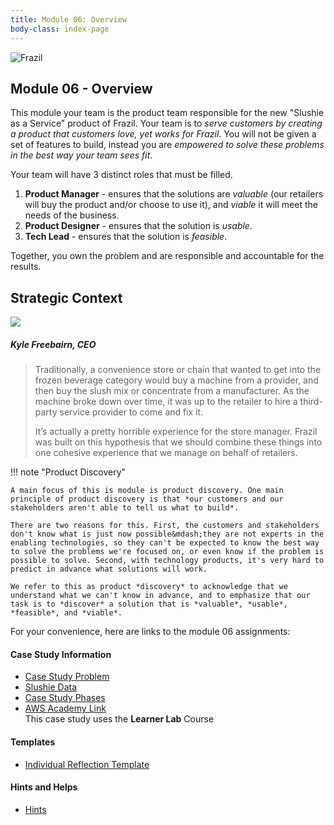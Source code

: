 ```yaml
---
title: Module 06: Overview
body-class: index-page
---
```


![Frazil]({{URLROOT}}/shared/img/frazil-machines.png)

## Module 06 - Overview

This module your team is the product team responsible for the new "Slushie as a Service" product of Frazil. Your team is to *serve customers by creating a product that customers love, yet works for Frazil*. You will not be given a set of features to build, instead you are *empowered to solve these problems in the best way your team sees fit*. 

Your team will have 3 distinct roles that must be filled.

1.  **Product Manager** - ensures that the solutions are *valuable* (our retailers will buy the product and/or choose to use it), and *viable* it will meet the needs of the business.
2.  **Product Designer** - ensures that the solution is *usable*.
3.  **Tech Lead** - ensures that the solution is *feasible*.

Together, you own the problem and are responsible and accountable for the results.

## Strategic Context



<div class="dialogue">
	<img src="{{URLROOT}}/shared/img/frazil-kyle-freebairn.jpg">
	<h5>Kyle Freebairn, CEO</h5>
	<blockquote><p>Traditionally, a convenience store or chain that wanted to get into the frozen beverage category would buy a machine from a provider, and then buy the slush mix or concentrate from a manufacturer. As the machine broke down over time, it was up to the retailer to hire a third-party service provider to come and fix it. </p><p>It’s actually a pretty horrible experience for the store manager. Frazil was built on this hypothesis that we should combine these things into one cohesive experience that we manage on behalf of retailers.</p>
</blockquote>
</div>



!!! note "Product Discovery"

    A main focus of this is module is product discovery. One main principle of product discovery is that *our customers and our stakeholders aren't able to tell us what to build*. 

    There are two reasons for this. First, the customers and stakeholders don't know what is just now possible&mdash;they are not experts in the enabling technologies, so they can't be expected to know the best way to solve the problems we're focused on, or even know if the problem is possible to solve. Second, with technology products, it's very hard to predict in advance what solutions will work.

    We refer to this as product *discovery* to acknowledge that we understand what we can't know in advance, and to emphasize that our task is to *discover* a solution that is *valuable*, *usable*, *feasible*, and *viable*.


For your convenience, here are links to the module 06 assignments:

#### Case Study Information

* [Case Study Problem](./problem.html)
* [Slushie Data](./slushie_machines_data_huge.zip)
* [Case Study Phases](./phases.html)
* [AWS Academy Link](https://awsacademy.instructure.com)<br>This case study uses the **Learner Lab** Course 

#### Templates

* [Individual Reflection Template]({{URLROOT}}/course/reflection.docx)

#### Hints and Helps

* [Hints](./hints.html)